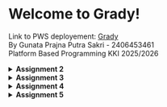 # Welcome to Grady!
Link to PWS deployement: [Grady](https://gunata-prajna-grady.pbp.cs.ui.ac.id/)  
By Gunata Prajna Putra Sakri - 2406453461  
Platform Based Programming KKI 2025/2026

<details>
<Summary><b>Assignment 2</b></summary>

## Step-by-Step Project Implementation
A breakdown of what I did to execute this project:
### Creating the Django project
1. I made a new directory "grady_shop" to store the contents of this project
2. I installed a virtual environment in the "grady" directory by running this command on the terminal:
    ```
   python3 -m venv env
   ```
3. Then I activated it with the command:
    ```
   source env/bin/activate
   ```
4. I created the file "requirement.txt" and edited it by using VS Code to add the required the dependencies:
   ```
   django
   gunicorn
   whitenoise
   psycopg2-binary
   requests
   urllib3
   ```
5. Then I installed the dependencies with the command:
    ```
    pip install -r requirements.txt
    ```
6. I created a new Django project named "grady" with the command 
    ```
    django-admin startproject grady.
    ```
7. After the project was installed, I added "localhost" and "127.0.0.1" to the ALLOWED_HOSTS in the settings.py file.

### Creating an application with the name main in the project.
8. I created a new application named main with the command:
    ```
    python manage.py startapp main
    ```
9. After the main application was installed, I added 'main' to the INSTALLED_APPS list in the settings.py file to signify the presence of the main application.

### Creating a Template
10. To create a template, I created a templates directory (within the main directory) and added a main.html file that would serve as the template.
11. I filled the template with the necessary components (application name, name, class)

### Creating Models
12. I added a model in the models.py file called Product, which has the necessary attributes name, price, and description, and i also added other attributes that relate to my shop, namely release_date and genre.
13. I then performed migrations to apply my model with the commands:
    ```
    python3 manage.py makemigrations
    python3 manage.py migrate
    ```

### Connecting View with Template
14. I filled the views.py file with a function called show_main that will "send" data to the template if a request is made from the template, which includes app_name, name, and class.

### Configuring URLs
15. I created a urls.py file in the main application and added the following code to configure the routing in the application:
    ```
    from django.urls import path
    from main.views import show_main

    app_name = 'main'

    urlpatterns = [
        path('', show_main, name='show_main'),
    ]
    ```
16. Then, I edited the urls.py in the grady_shop project for overall project with:
    ```
    from django.urls import path, include

    urlpatterns = [
        path('', include('main.urls')),
    ]
    ```

### Git and PWS Deployment
17. I created a new repository on GitHub and connected it to the local repository by runnning git init.
18. After the connection was established, I performed add, commit, and push actions to the remote GitHub repository.
19. To deploy to PWS, I created a new project titled 'grady' on the PWS website then added my PWS deployement URL to the ALLOWED_HOSTS list in settings.py.
20. Finally, I connected the repository to PWS and pushed it to the PWS repository for deployment.
21. I'm finished!


## Diagram
![Diagram](images/pbp_diagram.jpg)

## Role of `settings.py`
Basically, `settings.py` is like the control center of a Django project. Everything important is configured there: the database, which apps are installed, where the templates and static files are, security keys, debug mode, allowed hosts, etc. Without it, Django won’t know how to run your project.  

---

## How Database Migration Works
Whenever we make or change a model in `models.py`, Django needs to update the database so it matches. That’s where migration comes in:  
1. `makemigrations` → Django creates migration files that describe the changes.  
2. `migrate` → applies those changes to the actual database.  

So it’s like version control, but for the database structure. Super useful when working in teams.  

---

## Why Django as a Starting Point?
Django is a good first framework because it already has a lot of stuff built in (auth, admin, ORM, etc.), so you don’t need to reinvent the wheel. It also forces you to write clean and structured code with the MVT pattern, which helps beginners understand how web apps are organized. Plus, it’s used in real-world apps, has great docs, and once you get Django, learning other frameworks feels way easier.  



</details>


<details>
<summary><b>Assignment 3</b></summary>

### 1. Why do we need data delivery?
So platforms can share and show data between users, apps, or systems. Without it, apps just stay isolated.

### 2. XML vs JSON  
JSON is simpler, easier to read/write, and works well with JS. XML is heavier. That’s why JSON is more popular.

### 3. What’s the purpose of `is_valid()` in Django forms?  
To check if the form input is valid before saving it. Avoids bad or incomplete data.

### 4. Why do we need `csrf_token` in Django forms?  
It protects against CSRF attacks. Without it, attackers could trick users into sending fake requests (like buying items, changing settings, etc.).

### 5. How I implemented it  
- Made `Shop` model with fields (name, price, etc.).
    and then ran
    ```
    python manage.py makemigrations
    python manage.py migrate
    ```

    to migrate all model changes


- Created `ShopForm` to add new products.  
    ```
    class ShopForm(ModelForm):
    class Meta:
        model = Shop
        fields = ["name","price","description","thumbnail","category","is_featured","size","stock","released"]
    ```


- Built views: publish product, show list, show detail, plus XML/JSON endpoints.  
    "they're all in the application folders"


- Made templates: home page, product detail, publish form.  
    "can be seen in the application folder"

- Tested by adding products and checking the pages.
    "i looked at the url and used the id to check out the xml and json urls"

### 6. Feedback  
The assignments are good, I just wish the tutorial would explain further on the technical side and be explained instead of just laid out.


### Images
![JSON](images/json.png)
![JSONbyID](images/jsonbyid.png)
![XML](images/xml.png)
![XMLbyID](images/xmlbyid.png)


</details>


<details>
<Summary><b>Assignment 4</b></Summary>
# Django Authentication & Shop Application

## 1. What is Django’s AuthenticationForm?

`AuthenticationForm` is a built-in form in Django that handles user login by validating the username and password against the database.

* **Advantages**: Secure (hashing + validation handled automatically), convenient, integrates seamlessly with Django’s authentication system.
* **Disadvantages**: Limited customization by default, harder to adapt for advanced login flows like email login or third-party authentication.

---

## 2. Authentication vs Authorization in Django

* **Authentication**: Confirms *who* the user is (identity check).
* **Authorization**: Determines *what* the user can do (permissions, access control).
* **In Django**:

  * Authentication handled by `django.contrib.auth` (forms, backends, middleware).
  * Authorization handled by groups, permissions, and decorators like `@login_required`.

---

## 3. Sessions vs Cookies

* **Sessions**:

  * ✅ Store data server-side → safer.
  * ❌ Uses server resources.
* **Cookies**:

  * ✅ Lightweight, fast.
  * ❌ Stored client-side → vulnerable if not secured.
* **Best practice**: Use sessions for sensitive info, cookies for simple preferences.

---

## 4. Are Cookies Secure by Default?

* Cookies are **not secure by default**. Risks include XSS (stealing cookies) and MITM attacks (intercepting if no HTTPS).
* **Django protections**:

  * `HttpOnly` flag prevents JavaScript access.
  * `Secure` flag ensures cookies only travel via HTTPS.
  * CSRF tokens for forms.
  * Developers can enforce:

    ```py
    SESSION_COOKIE_SECURE = True
    CSRF_COOKIE_SECURE = True
    ```

---

## 5. Implementation (Step-by-Step)

This is how I implemented the checklist for authentication and product (Shop) management.

### 5.1. Setup

```bash
source env/bin/activate
```

### 5.2. Register, Login, Logout

* Used `UserCreationForm` for registration, `AuthenticationForm` for login.
* Added messages for feedback (e.g., “Account created successfully”).
* Implemented `logout` view to clear cookies and redirect to login.

### 5.3. Login State with Cookies

* On login, stored a `last_login` cookie.
* Displayed in `main.html`:

```html
<h5>Last login session: {{ last_login }}</h5>
```

### 5.4. Shop Model (Product Management)

* Created a `Shop` model linked to `User`:

```py
from django.contrib.auth.models import User

class Shop(models.Model):
    id = models.UUIDField(primary_key=True, default=uuid.uuid4, editable=False)
    name = models.CharField(max_length=255)
    price = models.PositiveIntegerField(default=0)
    description = models.TextField()
    thumbnail = models.URLField(blank=True, null=True)
    category = models.CharField(max_length=20, choices=CATEGORY_CHOICES, default='update')
    is_featured = models.BooleanField(default=False)
    size =models.PositiveIntegerField(default=0)
    stock = models.PositiveIntegerField(default=0)
    released = models.DateField(blank=True, null=True)
```

* Ran `makemigrations` and `migrate` again.

### 5.5. Creating Products (linked to user)

* Modified create view so each product is linked to the logged-in user:

```py
def publish_product(request):
    form = ShopForm(request.POST or None)

    if form.is_valid() and request.method == "POST":
        shop_entry = form.save(commit = False)
        shop_entry.user = request.user
        shop_entry.save()
        return redirect('main:show_main')

    context = {'form': form}
    return render(request, "publish_product.html", context)
```

### 5.6. Filtering Products

* Added filter in `show_main`:

```py
filter_type = request.GET.get("filter", "all")
if filter_type == "all":
    shop_list = Shop.objects.all()
else:
    shop_list = Shop.objects.filter(user=request.user)
```

* Buttons in template:

```html
<a href="?filter=all"><button>All Products</button></a>
<a href="?filter=my"><button>My Products</button></a>
```

### 5.7. Templates

* `register.html` and `login.html` used `{% csrf_token %}` and `form.as_table`.
* `main.html` displayed product list and last login.
* `shop_detail.html` showed seller:

```html
<p>Published by: {{ shop.user.username }}</p>
```

### 5.8. Running & Testing

```bash
python manage.py runserver
```

* Tested: account creation, login/logout, cookie updates, product creation, filtering (all vs my products).

---

✅ With this, the app now supports **user registration, login/logout, cookie tracking, and user-linked products**.

## Three Dummy Accounts Test
![Accounts](images/threedmmyaccounts.png)

</details>
<details>
<summary><b>Assignment 5</b></summary>


## 1. CSS Selector Priorityy
When multiple CSS selectors target the same HTML element, the browser determines which rule to apply based on specificity. The rule with the highest specificity wins.

The priority order, from lowest to highest, is:

* **Type Selectors** (e.g., p, div): Lowest specificity.
* **Class Selectors** (e.g., .header), Attribute Selectors (e.g., ```[type="text"]```), and Pseudo-classes (e.g.,```:hover```): Medium specificity.
* **ID Selectors** (e.g., #logo): High specificity.
* **Inline Styles** (e.g., ```<div style="...">```): Very high specificity; overrides selectors.
* **!important**: Overrides all other rules, including inline styles. It should be used sparingly, as it makes CSS difficult to maintain.

If two selectors have the same specificity, the last rule declared in the stylesheet (or the file read last) wins.



## 2. Responsive Design
Responsive design is essential because it guarantees a web application's user interface (UI) and experience (UX) are consistently optimized across every device, screen size, and orientation, from small smartphones to large desktop monitors. 💻📱

***Importance***
* ***Mobile Dominance***: The majority of global internet traffic is mobile. A non-responsive design alienates a huge user base.

* ***Improved UX***: Consistent usability across all devices lowers bounce rates and increases user satisfaction.

* ***Mobile-friendly Benefit***: Search engines favor mobile-friendly websites, granting them better visibility in search results.


***Example
***Netflix*** : The layout adapts perfectly. On a large screen, multiple rows of content are visible; on a smartphone, the rows condense and scale up for easy tapping and swiping, ensuring seamless viewing. Therefore they adapted it perfectly

**Amazon Website*** : Certain complex or secondary desktop pages (like managing detailed account settings, seller dashboards, or advanced filtering pages) often fail to adapt gracefully. They frequently maintain a fixed-width, dense desktop layout that forces mobile users to zoom and pan horizontally to interact with small buttons, tight text, and wide data tables. Therefore they are lackluster


## 3. Box Model
***Content*** - The actual text, images, or media. - Defined by the width and height properties.
***Padding*** - Internal space between the content and the border. Padding adds to the element's overall size. - Implemented using padding: 15px; or setting individual sides (padding-top).
***Border*** - The visual line or frame wrapped around the padding and content. - Implemented using ```border: 2px solid #333;``` (thickness, style, color).
***Margin*** - External space between the border and adjacent elements. Margin is used for separation. - Implemented using margin: 20px; or individual sides (margin-bottom).


## 4. Layout systems

* a.. Flexbox (Flexible Box)
    Concept: Designed for one-dimensional (1D) layouts, meaning it arranges items primarily along a single axis (either a row or a column).

    Key Use: Excellent for creating navbars, centering items, distributing space evenly among a few elements, and aligning components within a fixed area.

    Implementation: Requires display: flex; on the parent container.

* b. CSS Grid
    Concept: Designed for two-dimensional (2D) layouts, enabling simultaneous control over both rows AND columns.

    Key Use: Ideal for defining the overall page architecture (header, sidebar, main content) and building complex, repeatable grids like product catalogs or dashboards.

    Implementation: Requires display: grid; on the parent container, along with grid-template-rows and grid-template-columns.


## 5. Implementation
I established fixed custom hex codes for the body background (#F8FAF7), container background (#E6ECD8), dark text/details (#1D3B24), and accent/primary buttons (#3B5E34).

I also updated the main page container's background to ```bg-[#F8FAF7]``` and set the default text color for most elements to ```text-[#1D3B24]```.

Then I replaced generic bg-white and border-gray-200 classes on all content blocks (forms, cards) with the custom ```bg-[#E6ECD8]``` and subtle ```border-[#C5D5BA]```, adding appropriate shadows.

Then I changed the font to font-serif class to main headings (h1) and increased the font size to achieve a more elegant aesthetic, updating text color to the dark green (```text-[#1D3B24]```).

Also changed primary button backgrounds from bg-green-600 to the medium green accent ```bg-[#3B5E34]``` and set the hover effect to the dark green ```hover:bg-[#1D3B24]```. All accent links were styled using the new custom green colors.

Then Updated all conditional styling logic (e.g., active filter buttons, product badges) to utilize the new primary and subtle accent colors.


</details>

